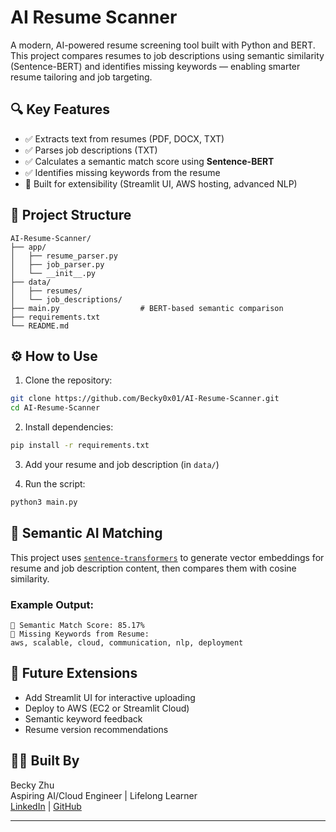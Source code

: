 # AI Resume Scanner

A modern, AI-powered resume screening tool built with Python and BERT. This project compares resumes to job descriptions using semantic similarity (Sentence-BERT) and identifies missing keywords — enabling smarter resume tailoring and job targeting.

## 🔍 Key Features

- ✅ Extracts text from resumes (PDF, DOCX, TXT)
- ✅ Parses job descriptions (TXT)
- ✅ Calculates a semantic match score using **Sentence-BERT**
- ✅ Identifies missing keywords from the resume
- 🧠 Built for extensibility (Streamlit UI, AWS hosting, advanced NLP)

## 📁 Project Structure

```
AI-Resume-Scanner/
├── app/
│   ├── resume_parser.py
│   ├── job_parser.py
│   └── __init__.py
├── data/
│   ├── resumes/
│   └── job_descriptions/
├── main.py                  # BERT-based semantic comparison
├── requirements.txt
└── README.md
```

## ⚙️ How to Use

1. Clone the repository:
```bash
git clone https://github.com/Becky0x01/AI-Resume-Scanner.git
cd AI-Resume-Scanner
```

2. Install dependencies:
```bash
pip install -r requirements.txt
```

3. Add your resume and job description (in `data/`)

4. Run the script:
```bash
python3 main.py
```

## 🧠 Semantic AI Matching

This project uses [`sentence-transformers`](https://www.sbert.net/) to generate vector embeddings for resume and job description content, then compares them with cosine similarity.

### Example Output:
```
🤖 Semantic Match Score: 85.17%
🧩 Missing Keywords from Resume:
aws, scalable, cloud, communication, nlp, deployment
```

## 🚀 Future Extensions

- Add Streamlit UI for interactive uploading
- Deploy to AWS (EC2 or Streamlit Cloud)
- Semantic keyword feedback
- Resume version recommendations

## 👩‍💻 Built By

Becky Zhu  
Aspiring AI/Cloud Engineer | Lifelong Learner  
[LinkedIn](https://www.linkedin.com/in/rebeccaiit) | [GitHub](https://github.com/Becky0x01)

---
